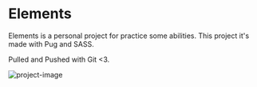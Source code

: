 # Elements

Elements is a personal project for practice some abilities. This project it's made with Pug and SASS.

Pulled and Pushed with Git <3.

<img src="https://www.github.com/itsarreguin/elements/src/media/elements.png" alt="project-image">
